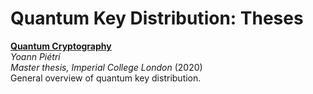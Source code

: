 # Quantum Key Distribution: Theses

**[Quantum Cryptography](https://www.imperial.ac.uk/media/imperial-college/research-centres-and-groups/theoretical-physics/msc/dissertations/2020/Yoann-Pietri-Dissertation.pdf)**<br/>
_Yoann Piétri_<br/>
_Master thesis, Imperial College London_
(2020)<br/>
General overview of quantum key distribution.

